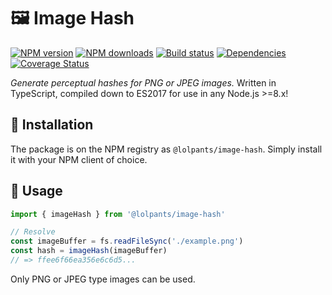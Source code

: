# 🖼 Image Hash
[![NPM version](https://img.shields.io/npm/v/@lolpants/image-hash.svg?maxAge=3600)](https://www.npmjs.com/package/@lolpants/image-hash)
[![NPM downloads](https://img.shields.io/npm/dt/@lolpants/image-hash.svg?maxAge=3600)](https://www.npmjs.com/package/@lolpants/image-hash)
[![Build status](https://travis-ci.com/lolPants/image-hash.svg)](https://travis-ci.com/lolPants/image-hash)
[![Dependencies](https://img.shields.io/david/lolpants/image-hash.svg?maxAge=3600)](https://david-dm.org/lolpants/image-hash)
[![Coverage Status](https://coveralls.io/repos/github/lolPants/image-hash/badge.svg?branch=master)](https://coveralls.io/github/lolPants/image-hash?branch=master)

_Generate perceptual hashes for PNG or JPEG images._
Written in TypeScript, compiled down to ES2017 for use in any Node.js >=8.x!

## 💾 Installation
The package is on the NPM registry as `@lolpants/image-hash`. Simply install it with your NPM client of choice.

## 🔧 Usage
```ts
import { imageHash } from '@lolpants/image-hash'

// Resolve
const imageBuffer = fs.readFileSync('./example.png')
const hash = imageHash(imageBuffer)
// => ffee6f66ea356e6c6d5...
```

Only PNG or JPEG type images can be used.
